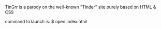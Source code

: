 TinGrr is a parody on the well-known "Tinder" site purely based on HTML & CSS

command to launch is: 
$ open index.html 
